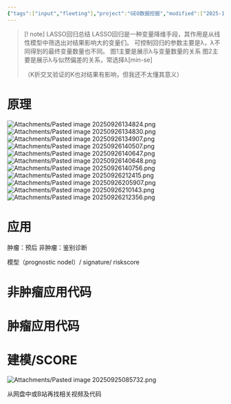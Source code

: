 ```yaml
---
{"tags":["input","fleeting"],"project":"GEO数据挖掘","modified":["2025-10-02","2025-09-26","2025-09-25"],"dg-publish":true,"permalink":"/Boxes/LASSO回归/","dgPassFrontmatter":true}
---
```


>[! note]  LASSO回归总结
>LASSO回归是一种变量降维手段，其作用是从线性模型中筛选出对结果影响大的变量们。
>可控制回归的参数主要是λ，λ不同得到的最终变量数量也不同。
>图1主要是展示λ与变量数量的关系
>图2主要是展示λ与似然偏差的关系，常选择λ\[min-se\]
>
>（K折交叉验证的K也对结果有影响，但我还不太懂其意义）
# 原理
![Attachments/Pasted image 20250926134824.png](/img/user/Boxes/Attachments/Pasted%20image%2020250926134824.png)
![Attachments/Pasted image 20250926134830.png](/img/user/Boxes/Attachments/Pasted%20image%2020250926134830.png)
![Attachments/Pasted image 20250926134907.png](/img/user/Boxes/Attachments/Pasted%20image%2020250926134907.png)
![Attachments/Pasted image 20250926140507.png](/img/user/Boxes/Attachments/Pasted%20image%2020250926140507.png)![Attachments/Pasted image 20250926140647.png](/img/user/Boxes/Attachments/Pasted%20image%2020250926140647.png)![Attachments/Pasted image 20250926140648.png](/img/user/Boxes/Attachments/Pasted%20image%2020250926140648.png)![Attachments/Pasted image 20250926140756.png](/img/user/Boxes/Attachments/Pasted%20image%2020250926140756.png)![Attachments/Pasted image 20250926212415.png](/img/user/Boxes/Attachments/Pasted%20image%2020250926212415.png)![Attachments/Pasted image 20250926205907.png](/img/user/Boxes/Attachments/Pasted%20image%2020250926205907.png)
![Attachments/Pasted image 20250926210143.png](/img/user/Boxes/Attachments/Pasted%20image%2020250926210143.png)![Attachments/Pasted image 20250926212356.png](/img/user/Boxes/Attachments/Pasted%20image%2020250926212356.png)

# 应用
肿瘤：预后
非肿瘤：鉴别诊断

模型（prognostic nodel）/ signature/ riskscore

# 非肿瘤应用代码
# 肿瘤应用代码
# 建模/SCORE
![Attachments/Pasted image 20250925085732.png](/img/user/Boxes/Attachments/Pasted%20image%2020250925085732.png)

从网盘中或B站再找相关视频及代码